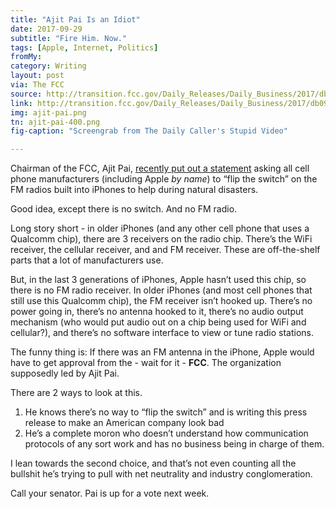 ```yaml
---
title: "Ajit Pai Is an Idiot"
date: 2017-09-29
subtitle: "Fire Him. Now."
tags: [Apple, Internet, Politics]
fromMy: 
category: Writing
layout: post
via: The FCC
source: http://transition.fcc.gov/Daily_Releases/Daily_Business/2017/db0928/DOC-346949A1.pdf
link: http://transition.fcc.gov/Daily_Releases/Daily_Business/2017/db0928/DOC-346949A1.pdf
img: ajit-pai.png
tn: ajit-pai-400.png
fig-caption: "Screengrab from The Daily Caller's Stupid Video"

---
```

Chairman of the FCC, Ajit Pai, [recently put out a statement](http://transition.fcc.gov/Daily_Releases/Daily_Business/2017/db0928/DOC-346949A1.pdf) asking all cell phone manufacturers (including Apple *by name*) to “flip the switch” on the FM radios built into iPhones to help during natural disasters.

Good idea, except there is no switch. And no FM radio.

<!-- more -->

Long story short - in older iPhones (and any other cell phone that uses a Qualcomm chip), there are 3 receivers on the radio chip. There’s the WiFi receiver, the cellular receiver, and and FM receiver. These are off-the-shelf parts that a lot of manufacturers use.

But, in the last 3 generations of iPhones, Apple hasn’t used this chip, so there is no FM radio receiver. In older iPhones (and most cell phones that still use this Qualcomm chip), the FM receiver isn’t hooked up. There’s no power going in, there’s no antenna hooked to it, there’s no audio output mechanism (who would put audio out on a chip being used for WiFi and cellular?), and there’s no software interface to view or tune radio stations.

The funny thing is: If there was an FM antenna in the iPhone, Apple would have to get approval from the - wait for it - **FCC**. The organization supposedly led by Ajit Pai.

There are 2 ways to look at this. 

1. He knows there’s no way to “flip the switch” and is writing this press release to make an American company look bad
2. He’s a complete moron who doesn’t understand how communication protocols of any sort work and has no business being in charge of them.

I lean towards the second choice, and that’s not even counting all the bullshit he’s trying to pull with net neutrality and industry conglomeration. 

Call your senator. Pai is up for a vote next week.

<!-- #Apple, #Internet, #Politics -->
